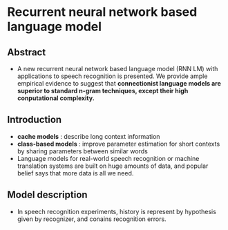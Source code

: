 # Recurrent neural network based language model
## Abstract
- A new recurrent neural network based language model (RNN LM) with applications to speech recognition is presented. We provide ample empirical evidence to suggest that **connectionist language models are superior to standard n-gram techniques, except their high conputational complexity.**
## Introduction
- **cache models** : describe long context information
- **class-based models** : improve parameter estimation for short contexts by sharing parameters between similar words
- Language models for real-world speech recognition or machine translation systems are built on huge amounts of data, and popular belief says that more data is all we need.
## Model description
- In speech recognition experiments, history is represent by hypothesis given by recognizer, and conains recognition errors.
